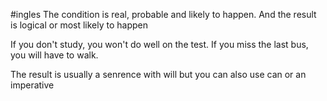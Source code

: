 #ingles 
The condition is real, probable and likely to happen. And the result is logical or most likely to happen

If you don't study, you won't do well on the test.
If you miss the last bus, you will have to walk.

The result is usually a senrence with will but you can also use can or an imperative